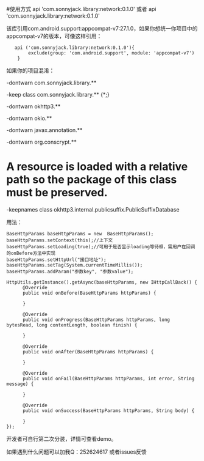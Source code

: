 #使用方式
    api 'com.sonnyjack.library:network:0.1.0'  或者
    api 'com.sonnyjack.library:network:0.1.0'
    
该库引用com.android.support:appcompat-v7:27.1.0，如果你想统一你项目中的appcompat-v7的版本，可像这样引用：

       api ('com.sonnyjack.library:network:0.1.0'){
            exclude(group: 'com.android.support', module: 'appcompat-v7')
        }

如果你的项目混淆：

-dontwarn com.sonnyjack.library.**

-keep class com.sonnyjack.library.** {*;}

-dontwarn okhttp3.**

-dontwarn okio.**

-dontwarn javax.annotation.**

-dontwarn org.conscrypt.**

# A resource is loaded with a relative path so the package of this class must be preserved.

-keepnames class okhttp3.internal.publicsuffix.PublicSuffixDatabase


用法：

    BaseHttpParams baseHttpParams = new  BaseHttpParams();
    baseHttpParams.setContext(this);//上下文
    baseHttpParams.setLoading(true);//可用于是否显示loading等待框，需用户在回调的onBefore方法中实现
    baseHttpParams.setHttpUrl("接口地址");
    baseHttpParams.setTag(System.currentTimeMillis());
    baseHttpParams.addParam("参数key", "参数value");

    HttpUtils.getInstance().getAsync(baseHttpParams, new IHttpCallBack() {
          @Override
          public void onBefore(BaseHttpParams httpParams) {

          }

          @Override
          public void onProgress(BaseHttpParams httpParams, long bytesRead, long contentLength, boolean finish) {

          }

          @Override
          public void onAfter(BaseHttpParams httpParams) {

          }

          @Override
          public void onFail(BaseHttpParams httpParams, int error, String message) {

          }

          @Override
          public void onSuccess(BaseHttpParams httpParams, String body) {

          }
    });

开发者可自行第二次分装，详情可查看demo。

如果遇到什么问题可以加我Q：252624617  或者issues反馈
